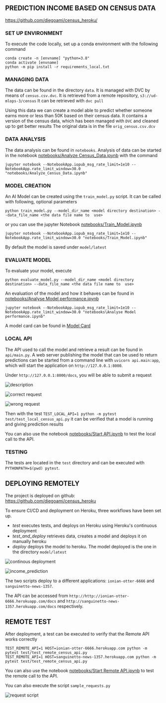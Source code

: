 ## PREDICTION INCOME BASED ON CENSUS DATA

https://github.com/diegoami/census_heroku/

### SET UP ENVIRONMENT
To execute the code locally, set up a conda environment with the following command

```
conda create -n [envname] "python=3.8" 
conda activate [envname]
python -m pip install -r requirements_local.txt
```

### MANAGING DATA

The data can be found in the directory `data`. It is managed with DVC by means of `census.csv.dvc`.
It is retrieved from a remote repository, `s3://ud-mlops-3/census`
It can be retrieved with `dvc pull`

Using this data we can create a model able to predict whether someone earns more or less than 50K based on their census data.
It contains a version of the census data, which has been managed with `DVC` and cleaned up to get better results
The original data is in the file `orig_census.csv.dcv`

### DATA ANALYSIS

The data analysis can be found in `notebooks`.
Analysis of data can be started in the notebook [notebooks/Analyze Census_Data.ipynb](notebooks/Analyze_Census_Data.ipynb) with the command

```
jupyter notebook --NotebookApp.iopub_msg_rate_limit=1e10 --NotebookApp.rate_limit_window=30.0 "notebooks/Analyze_Census_Data.ipynb"
```

### MODEL CREATION

An AI Model can be created using the `train_model.py` script. It can be called with following, optional parameters

```
python train_model.py --model_dir_name <model directory destination> --data_file_name <the data file name to  use>
```


or you can use the jupyter Notebook  [notebooks/Train_Model.ipynb](notebooks/Train_Model.ipynb)

```
jupyter notebook --NotebookApp.iopub_msg_rate_limit=1e10 --NotebookApp.rate_limit_window=30.0 "notebooks/Train_Model.ipynb"
```

By default the model is saved under `model/latest`

### EVALUATE MODEL

To evaluate your model, execute

```
python evaluate_model.py --model_dir_name <model directory destination> --data_file_name <the data file name to  use>
```

An evaluation of the model and how it behaves can be found in [notebooks/Analyse Model performance.ipynb](notebooks/Analyse_Model_performance.ipynb)

```
jupyter notebook --NotebookApp.iopub_msg_rate_limit=1e10 --NotebookApp.rate_limit_window=30.0 "notebooks\Analyse Model performance.ipynb"
```

A model card can be found in [Model Card](model_card.md)

### LOCAL API



The API used to call the model and retrieve a result can be found in `api/main.py`.
A web server publishing the model that can be used to return predictions can be started from a command line with `uvicorn api.main:app`,  
which will start the application on `http://127.0.0.1:8000`.

Under `http://127.0.0.1:8000/docs`, you will be able to submit a request

![description](images/call_1.jpg)

![correct request](images/call_response_1.png)

![wrong request](images/call_response_2.png)

Then with the test `TEST_LOCAL_API=1 python -m pytest test/test_local_census_api.py` it can be verified that a model is running and giving prediction results

You can also use the notebook [notebooks/Start API.ipynb](notebooks/Start_API.ipynb) to test the local call to the API.

### TESTING

The tests are located in the `test` directory and can be executed with `PYTHONPATH=$(pwd) pytest`.


## DEPLOYING REMOTELY

The project is deployed on github: https://github.com/diegoami/census_heroku

To ensure CI/CD and deployment on Heroku, three workflows have been set up.

* _test_ executes tests, and deploys on Heroku using Heroku's continuous deployment
* _test_and_deploy_  retrieves data, creates a model and deploys it on manually heroku
* _deploy_ deploys the model to heroku. The model deployed is the one in the directory `model/latest`

![continous deployment](images/continuous_deloyment.png)

![income_prediction](images/income_prediction.png)


The two scripts deploy to a different applications: ```ionian-otter-6666``` and ```sanguinetto-news-1357```.

The API can be accessed from `http://http://ionian-otter-6666.herokuapp.com/docs` and  `http://sanguinetto-news-1357.herokuapp.com/docs` respectively.


## REMOTE TEST

After deployment, a test can be executed to verify that the Remote API works correctly

```
TEST_REMOTE_API=1 HOST=ionian-otter-6666.herokuapp.com python -m pytest test/test_remote_census_api.py
TEST_REMOTE_API=1 HOST=sanguinetto-news-1357.herokuapp.com python -m pytest test/test_remote_census_api.py
```


You can also use the notebook [notebooks/Start Remote API.ipynb](notebooks/Start_Remote_API.ipynb) to test the remote call to the API.

You can also execute the script `sample_requests.py`

![request script](images/live_post.png)
